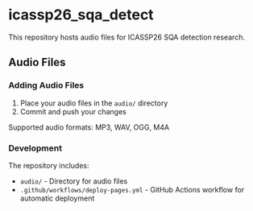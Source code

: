 # icassp26_sqa_detect

This repository hosts audio files for ICASSP26 SQA detection research.

## Audio Files

### Adding Audio Files

1. Place your audio files in the `audio/` directory
2. Commit and push your changes

Supported audio formats: MP3, WAV, OGG, M4A

### Development

The repository includes:
- `audio/` - Directory for audio files
- `.github/workflows/deploy-pages.yml` - GitHub Actions workflow for automatic deployment
